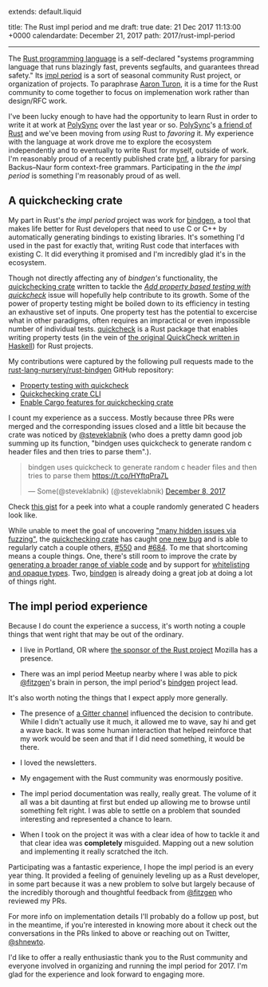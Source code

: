 extends: default.liquid

title: The Rust impl period and me
draft: true
date: 21 Dec 2017 11:13:00 +0000
calendardate: December 21, 2017
path: 2017/rust-impl-period

---

The [Rust programming language](https://www.rust-lang.org) is a self-declared
"systems programming language that runs blazingly fast, prevents segfaults, and
guarantees thread safety." Its
[impl period](https://internals.rust-lang.org/t/the-final-impl-period-newsletter/6408)
is a sort of seasonal community Rust project, or organization of projects.
To paraphrase [Aaron Turon](https://internals.rust-lang.org/t/announcing-the-impl-period-sep-18-dec-17/5676),
it is a time for the Rust community to come together to focus on implemenation 
work rather than design/RFC work. 

I've been lucky enough to have had the opportunity to learn Rust in order to write
it at work at [PolySync](https://polysync.io/) over the last year or so. 
[PolySync](https://polysync.io/)'s
[a friend of Rust](https://www.rust-lang.org/en-US/friends.html) and we've been
moving from _using_ Rust to _favoring_ it. My experience with the language at
work drove me to explore the ecosystem independently and to eventually to write
Rust for myself, outside of work. I'm reasonably
proud of a recently published crate [bnf](https://crates.io/crates/bnf), a library for parsing 
Backus–Naur form context-free grammars. Participating in the
 _the impl period_ is something I'm reasonably proud of as well.

## A quickchecking crate

My part in Rust's _the impl period_ project was work for
[bindgen](https://github.com/rust-lang-nursery/rust-bindgen), a tool that makes
life better for Rust developers that need to use C or C++ by automatically 
generating bindings to existing libraries. It's something I'd used in the 
past for exactly that, writing Rust code that interfaces with existing C. 
It did everything it promised and I'm incredibly glad it's in the ecosystem.

Though not directly affecting any of _bindgen's_ functionality, the 
[quickchecking crate](https://github.com/rust-lang-nursery/rust-bindgen/tree/master/tests/quickchecking)
written to tackle the
_[Add property based testing with quickcheck](https://github.com/rust-lang-nursery/rust-bindgen/issues/970)_ 
issue will hopefully help contribute to its growth.
Some of the power of property testing might be boiled 
down to its efficiency in testing an exhaustive set of inputs. One property test 
has the potential to excercise what in other paradigms, often requires an 
impractical or even impossible number of individual tests. 
[quickcheck](https://github.com/BurntSushi/quickcheck) is a Rust package that 
enables writing property tests 
(in the vein of [the original QuickCheck written in Haskell](https://en.wikipedia.org/wiki/QuickCheck)) 
for Rust projects.

My contributions were captured by the following pull requests made to the 
[rust-lang-nursery/rust-bindgen](https://github.com/rust-lang-nursery/rust-bindgen) 
GitHub repository:

* [Property testing with quickcheck](https://github.com/rust-lang-nursery/rust-bindgen/pull/1159)
* [Quickchecking crate CLI](https://github.com/rust-lang-nursery/rust-bindgen/pull/1177)
* [Enable Cargo features for quickchecking crate](https://github.com/rust-lang-nursery/rust-bindgen/pull/1180)

I count my experience as a success. Mostly because three PRs were
merged and the corresponding issues closed and a little bit because the 
crate was noticed by [@steveklabnik](https://twitter.com/steveklabnik) 
(who does a pretty damn good job summing up its function, "bindgen uses 
quickcheck to generate random c header files and then tries to parse them".). 

<blockquote class="twitter-tweet" data-lang="en"><p lang="en" dir="ltr">bindgen uses quickcheck to generate random c header files and then tries to parse them <a href="https://t.co/HYftqPra7L">https://t.co/HYftqPra7L</a></p>&mdash; Some(@steveklabnik) (@steveklabnik) <a href="https://twitter.com/steveklabnik/status/939238891118350337?ref_src=twsrc%5Etfw">December 8, 2017</a></blockquote>
<script async src="https://platform.twitter.com/widgets.js" charset="utf-8"></script>

Check [this gist](https://gist.github.com/snewt/1b0ca76207139681d98b4d709b8c09ed) 
for a peek into what a couple randomly generated C headers look like.

While unable to meet the goal of uncovering 
["many hidden issues via fuzzing"](https://paper.dropbox.com/doc/bindgen-xTXplHlfqJpnDvPhMqmfW), the 
[quickchecking crate](https://github.com/rust-lang-nursery/rust-bindgen/tree/master/tests/quickchecking) 
has caught [one new bug](https://github.com/rust-lang-nursery/rust-bindgen/issues/1153)
and is able to regularly catch a couple others, 
[#550](https://github.com/rust-lang-nursery/rust-bindgen/issues/550)
and [#684](https://github.com/rust-lang-nursery/rust-bindgen/issues/684). To me
that shortcoming means a couple things. One, there's still room to improve the 
crate by 
[generating a broader range of viable code](https://github.com/rust-lang-nursery/rust-bindgen/issues/1170) 
and by support for 
[whitelisting and opaque types](https://github.com/rust-lang-nursery/rust-bindgen/issues/1171).
Two, [bindgen](https://github.com/rust-lang-nursery/rust-bindgen) is already 
doing a great job at doing a lot of things right.

## The impl period experience

Because I do count the experience a success, it's worth noting a couple things 
that went right that may be out of the ordinary.

* I live in Portland, OR where [the sponsor of the Rust project](https://research.mozilla.org/rust/) Mozilla has a presence.

* There was an impl period Meetup nearby where I was able to pick [@fitzgen](https://github.com/fitzgen)'s brain in person, the impl period's [bindgen](https://github.com/rust-lang-nursery/rust-bindgen) project lead.

It's also worth noting the things that I expect apply more generally.

* The presence of [a Gitter channel](https://gitter.im/rust-impl-period/WG-dev-tools-bindgen) influenced the decision to contribute. While I didn't actually use it much, it allowed me to wave, say hi and get a wave back. It was some human interaction that helped reinforce that my work would be seen and that if I did need something, it would be there.

* I loved the newsletters.

* My engagement with the Rust community was enormously positive. 

* The impl period documentation was really, really great. The volume of it all was a bit daunting at first but ended up allowing me to browse until something felt right. I was able to settle on a problem that sounded interesting and represented a chance to learn.

* When I took on the project it was with a clear idea of how to tackle it and that clear idea was __completely__ misguided. Mapping out a new solution and implementing it really scratched the itch.


Participating was a fantastic experience, I hope the impl period is an every year 
thing. It provided a feeling of genuinely leveling up as a Rust developer, 
in some part because it was a new problem to solve but largely because of the incredibly 
thorough and thoughtful feedback from 
[@fitzgen](https://github.com/fitzgen) who reviewed my PRs.

For more info on implementation details I'll probably do a follow up 
post, but in the meantime, if you're interested in knowing more about it check out 
the conversations in the PRs linked to above or 
reaching out on Twitter, [@shnewto](https://twitter.com/shnewto). 

I'd like to offer a really enthusiastic thank you to the Rust community and 
everyone involved in organizing and running the impl period for 2017. I'm glad 
for the experience and look forward to engaging more.